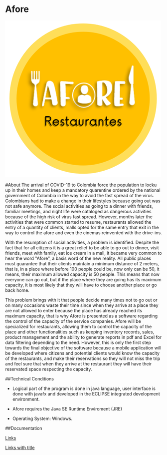 # Afore 
![Error with the Afore Logo](src/icons/logo.png)



#About
The arrival of COVID-19 to Colombia force the population to locku up in their homes and keep a mandatory quarentine ordered by the national government of Colombia in the way to avoid the fast spread of the virus. Colombians had to make a change in their lifestyles because going out was not safe anymore. The social activities as going to a dinner with friends, familiar meetings, and night life were cataloged as dangerous activities because of the high risk of virus fast spread. However, months later the activities that were common started to resume, restaurants allowed the entry of a quantity of clients, malls opted for the same entry that exit in the way to control the afore and even the cinemas reinvented with the drive-ins.

With the resumption of social activities, a problem is identified. Despite the fact that for all citizens it is a great relief to be able to go out to dinner, visit friends, meet with family, eat ice cream in a mall, it became very common to hear the word "Afore", a basis word of the new reality. All public places must guarantee that their clients maintain a minimum distance of 2 meters, that is, in a place where before 100 people could be, now only can be 50, it means, their maximum allowed capacity is 50 people. This means that now everyone can go out, but if the place where they are going has its maximum capacity, it is most likely that they will have to choose another place or go back home.

This problem brings with it that people decide many times not to go out or on many occasions waste their time since when they arrive at a place they are not allowed to enter because the place has already reached its maximum capacity, that is why Afore is presented as a software regarding the control of the capacity of the service companies. Afore will be specialized for restaurants, allowing them to control the capacity of the place and other functionalities such as keeping inventory records, sales, product management and the ability to generate reports in pdf and Excel for data filtering depending to the need. However, this is only the first step towards the final objective of the software because a mobile application will be developed where citizens and potential clients would know the capacity of the restaurants, and make their reservations so they will not miss the trip and feel sure that when they arrive at the restaurant they will have their reservated space respecting the capacity.

##Technical Conditions
- Logical part of the program is done in java language, user interface is done with javafx and developed in the ECLIPSE integrated development environment.

- Afore requires the Java SE Runtime Enviroment (JRE)

- Operating System: Windows.


##Documentation

[Links](http://localhost/)

[Links with title](http://localhost/ "link title")
